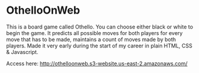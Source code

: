 # OthelloOnWeb
This is a board game called Othello. You can choose either black or white to begin the game. It predicts all possible moves for both players for every move that has to be made, maintains a count of moves made by both players.
Made it very early during the start of my career in plain HTML, CSS & Javascript.

Access here: http://othelloonweb.s3-website.us-east-2.amazonaws.com/
